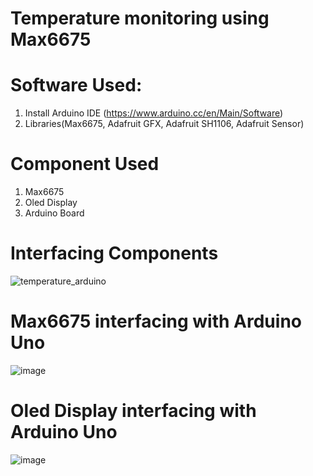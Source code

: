 # Temperature monitoring using Max6675

# Software Used:
1. Install Arduino IDE (https://www.arduino.cc/en/Main/Software)
2. Libraries(Max6675, Adafruit GFX, Adafruit SH1106, Adafruit Sensor)


# Component Used
1. Max6675
2. Oled Display
3. Arduino Board

# Interfacing Components 
![temperature_arduino](https://user-images.githubusercontent.com/63012695/186058104-87122823-ed5a-4033-b2de-cd68ee3c89f5.png)

# Max6675 interfacing with Arduino Uno
![image](https://user-images.githubusercontent.com/63012695/186150457-18c3f7a2-8c08-4bbe-9f38-0e3c728947bc.png)



# Oled Display interfacing with Arduino Uno
![image](https://user-images.githubusercontent.com/63012695/186150513-83773c74-9a16-4c12-884b-5f6074b82efe.png)


